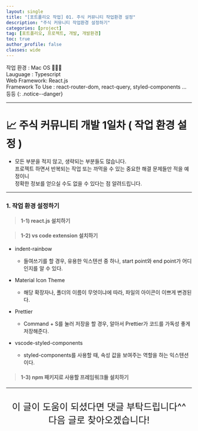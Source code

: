 ```yaml
---
layout: single
title: "[포트폴리오 작업] 01. 주식 커뮤니티 작업환경 설정"
description: "주식 커뮤니티 작업환경 설정하기"
categories: [project]
tag: [포트폴리오, 프로젝트, 개발, 개발환경]
toc: true
author_profile: false
classes: wide
---
```


작업 환경 : Mac OS 🧑🏻‍💻<br>
Lauguage : Typescript<br>
Web Framework: React.js<br>
Framework To Use : react-router-dom, react-query, styled-components ... 등등
{: .notice--danger}

---

# 📈 주식 커뮤니티 개발 1일차 ( 작업 환경 설정 )

- 모든 부분을 적지 않고, 생략되는 부분들도 많습니다.<br>
  프로젝트 하면서 반복되는 작업 또는 까먹을 수 있는 중요한 해결 문제들만 적을 예정이니<br>
  정확한 정보를 얻으실 수도 없을 수 있다는 점 알려드립니다.<br>

---

### 1. 작업 환경 설정하기

> #### 1-1) react.js 설치하기

<script src="https://gist.github.com/Nerd-Lee/43081a3158f5160051fe0f4f91801c6b.js"></script>

> #### 1-2) vs code extension 설치하기

- indent-rainbow

  - 들여쓰기를 할 경우, 유용한 익스텐션 중 하나, start point와 end point가 어디인지를 알 수 있다.

- Material Icon Theme

  - 해당 확장자나, 폴더의 이름이 무엇이냐에 따라, 파일의 아이콘이 이쁘게 변경된다.

- Prettier

  - Command + S를 눌러 저장을 할 경우, 알아서 Prettier가 코드를 가독성 좋게 저장해준다.

- vscode-styled-components
  - styled-components를 사용할 때, 속성 값을 보여주는 역할을 하는 익스텐션이다.

> #### 1-3) npm 패키지로 사용할 프레임워크들 설치하기

<script src="https://gist.github.com/Nerd-Lee/4941413b3eda64bbe03c7ee69edf27fd.js"></script>

---

<br>

<div style="font-size:25px; text-align:center">
이 글이 도움이 되셨다면 댓글 부탁드립니다^^<br>
다음 글로 찾아오겠습니다!

</div>

